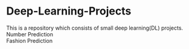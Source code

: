 # Deep-Learning-Projects  

This is a repository which consists of small deep learning(DL) projects.  
Number Prediction  
Fashion Prediction
